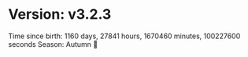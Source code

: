 # Version: v3.2.3
Time since birth: 1160 days, 27841 hours, 1670460 minutes, 100227600 seconds
Season: Autumn 🍁
